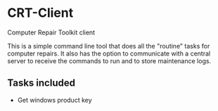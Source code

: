 # CRT-Client
Computer Repair Toolkit client

This is a simple command line tool that does all the "routine" tasks for computer repairs. It also has the option to
communicate with a central server to receive the commands to run and to store maintenance logs.

## Tasks included

- Get windows product key
